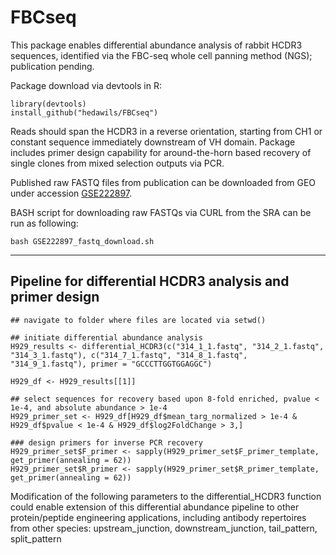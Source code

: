 # FBCseq

This package enables differential abundance analysis of rabbit HCDR3 sequences, identified via the FBC-seq whole cell panning method (NGS); publication pending.

Package download via devtools in R:
```
library(devtools)
install_github("hedawils/FBCseq")
```

Reads should span the HCDR3 in a reverse orientation, starting from CH1 or constant sequence immediately downstream of VH domain.  Package includes primer design capability for around-the-horn based recovery of single clones from mixed selection outputs via PCR.

Published raw FASTQ files from publication can be downloaded from GEO under accession [GSE222897](https://www.ncbi.nlm.nih.gov/geo/query/acc.cgi?acc=GSE222897).

BASH script for downloading raw FASTQs via CURL from the SRA can be run as following:
```
bash GSE222897_fastq_download.sh
```


---
Pipeline for differential HCDR3 analysis and primer design
---

```
## navigate to folder where files are located via setwd()

## initiate differential abundance analysis
H929_results <- differential_HCDR3(c("314_1_1.fastq", "314_2_1.fastq", "314_3_1.fastq"), c("314_7_1.fastq", "314_8_1.fastq", "314_9_1.fastq"), primer = "GCCCTTGGTGGAGGC")

H929_df <- H929_results[[1]]

## select sequences for recovery based upon 8-fold enriched, pvalue < 1e-4, and absolute abundance > 1e-4
H929_primer_set <- H929_df[H929_df$mean_targ_normalized > 1e-4 & H929_df$pvalue < 1e-4 & H929_df$log2FoldChange > 3,]

### design primers for inverse PCR recovery
H929_primer_set$F_primer <- sapply(H929_primer_set$F_primer_template, get_primer(annealing = 62))
H929_primer_set$R_primer <- sapply(H929_primer_set$R_primer_template, get_primer(annealing = 62))
```

Modification of the following parameters to the differential_HCDR3 function could enable extension of this differential abundance pipeline to other protein/peptide engineering applications, including antibody repertoires from other species:
upstream_junction, downstream_junction, tail_pattern, split_pattern 





